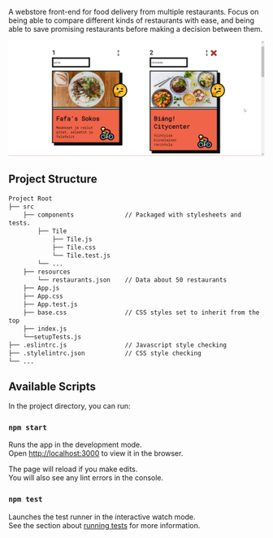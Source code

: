 A webstore front-end for food delivery from multiple restaurants. Focus on being able to compare different kinds of restaurants with ease, and being able to save promising restaurants before making a decision between them.

![filter](screens/filter.png?raw=true "Web store")



## Project Structure
```
Project Root
├── src
    ├── components              // Packaged with stylesheets and tests.
        ├── Tile
            ├── Tile.js
            ├── Tile.css
            └── Tile.test.js
        └── ...
    ├── resources
        └── restaurants.json    // Data about 50 restaurants
    ├── App.js
    ├── App.css
    ├── App.test.js
    ├── base.css                // CSS styles set to inherit from the top
    ├── index.js
    └──setupTests.js
├── .eslintrc.js                // Javascript style checking
├── .stylelintrc.json           // CSS style checking
└── ...
```

## Available Scripts

In the project directory, you can run:

### `npm start`

Runs the app in the development mode.<br />
Open [http://localhost:3000](http://localhost:3000) to view it in the browser.

The page will reload if you make edits.<br />
You will also see any lint errors in the console.

### `npm test`

Launches the test runner in the interactive watch mode.<br />
See the section about [running tests](https://facebook.github.io/create-react-app/docs/running-tests) for more information.



